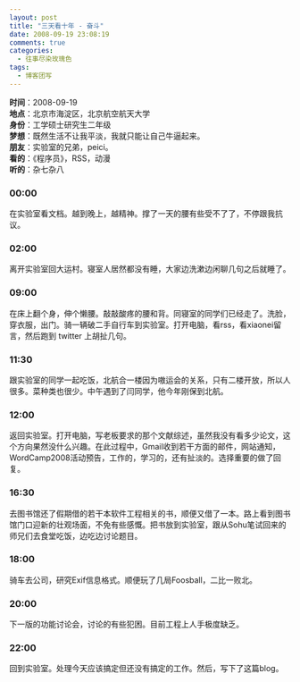 ```yaml
---
layout: post
title: "三天看十年 - 奋斗"
date: 2008-09-19 23:08:19
comments: true
categories:
  - 往事尽染玫瑰色
tags:
  - 博客团写
---
```

**时间**：2008-09-19  
**地点**：北京市海淀区，北京航空航天大学  
**身份**：工学硕士研究生二年级  
**梦想**：既然生活不让我平淡，我就只能让自己牛逼起来。  
**朋友**：实验室的兄弟，peici。  
**看的**：《程序员》，RSS，动漫  
**听的**：杂七杂八

### 00:00

在实验室看文档。越到晚上，越精神。撑了一天的腰有些受不了了，不停跟我抗议。

### 02:00

离开实验室回大运村。寝室人居然都没有睡，大家边洗漱边闲聊几句之后就睡了。

### 09:00

在床上翻个身，伸个懒腰。敲敲酸疼的腰和背。同寝室的同学们已经走了。洗脸，穿衣服，出门。骑一辆破二手自行车到实验室。打开电脑，看rss，看xiaonei留言，然后跑到 twitter 上胡扯几句。

<!--more-->

### 11:30

跟实验室的同学一起吃饭，北航合一楼因为嗷运会的关系，只有二楼开放，所以人很多。菜种类也很少。中午遇到了闫同学，他今年刚保到北航。

### 12:00

返回实验室。打开电脑，写老板要求的那个文献综述，虽然我没有看多少论文，这个方向果然没什么兴趣。在此过程中，Gmail收到若干方面的邮件，网站通知，WordCamp2008活动预告，工作的，学习的，还有扯淡的。选择重要的做了回复。

### 16:30

去图书馆还了假期借的若干本软件工程相关的书，顺便又借了一本。路上看到图书馆门口迎新的壮观场面，不免有些感慨。把书放到实验室，跟从Sohu笔试回来的师兄们去食堂吃饭，边吃边讨论题目。

### 18:00

骑车去公司，研究Exif信息格式。顺便玩了几局Foosball，二比一败北。

### 20:00

下一版的功能讨论会，讨论的有些犯困。目前工程上人手极度缺乏。

### 22:00

回到实验室。处理今天应该搞定但还没有搞定的工作。然后，写下了这篇blog。
